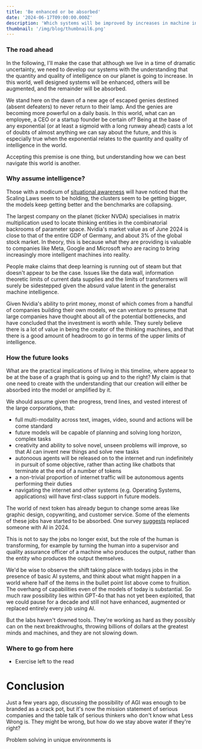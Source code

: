 ```yaml
---
title: 'Be enhanced or be absorbed'
date: '2024-06-17T09:00:00.000Z'
description: 'Which systems will be improved by increases in machine intelligence, and which will disintegrate?'
thumbnail: '/img/blog/thumbnail6.png'
---
```


### The road ahead

In the following, I'll make the case that although we live in a time of dramatic uncertainty, we need to develop our systems with the understanding that the quantity and quality of intelligence on our planet is going to increase. In this world, well designed systems will be enhanced, others will be augmented, and the remainder will be absorbed.

We stand here on the dawn of a new age of escaped genies destined (absent defeaters) to never return to their lamp. And the genies are becoming more powerful on a daily basis. In this world, what can an employee, a CEO or a startup founder be certain of? Being at the base of any exponential (or at least a sigmoid with a long runway ahead) casts a lot of doubts of almost anything we can say about the future, and this is especially true when the exponential relates to the quantity and quality of intelligence in the world. 

Accepting this premise is one thing, but understanding how we can best navigate this world is another. 


### Why assume intelligence?

Those with a modicum of [situational awareness](https://situational-awareness.ai/) will have noticed that the Scaling Laws seem to be holding, the clusters seem to be getting bigger, the models keep getting better and the benchmarks are collapsing. 

The largest company on the planet (ticker NVDA) specialises in matrix multiplication used to locate thinking entities in the combinatorial backrooms of parameter space. Nvidia's market value as of June 2024 is close to that of the entire GDP of Germany, and about 3% of the global stock market. In theory, this is because what they are providing is valuable to companies like Meta, Google and Microsoft who are racing to bring increasingly more intelligent machines into reality. 

People make claims that deep learning is running out of steam but that doesn't appear to be the case. Issues like the data wall, information theoretic limits of current data supplies and the limits of transformers will surely be sidestepped given the absurd value latent in the generalist machine intelligence. 

Given Nvidia's ability to print money, monst of which comes from a handful of companies building their own models, we can venture to presume that large companies have thought about all of the potential bottlenecks, and have concluded that the investment is worth while. They surely believe there is a lot of value in being the creator of the thinking machines, and that there is a good amount of headroom to go in terms of the upper limits of intelligence.

### How the future looks 

What are the practical implications of living in this timeline, where appear to be at the base of a graph that is going up and to the right? My claim is that one  need to create with the understanding that our creation will either be absorbed into the model or amplified by it.

We should assume given the progress, trend lines, and vested interest of the large corporations, that:
- full multi-modality across text, images, video, sound and actions will be come standard 
- future models will be capable of planning and solving long horizon, complex tasks
- creativity and ability to solve novel, unseen problems will improve, so that AI can invent new things and solve new tasks
- autonoous agents will be released on to the internet and run indefinitely in pursuit of some objective, rather than acting like chatbots that terminate at the end of a number of tokens
- a non-trivial proportion of internet traffic will be autonomous agents performing their duties 
- navigating the internet and other systems (e.g. Operating Systems, applications) will have first-class support in future models. 

The world of next token has already begun to change some areas like graphic design, copywriting, and customer service. Some of the elements of these jobs have started to be absorbed. One survey [suggests](https://www.resumebuilder.com/1-in-3-companies-will-replace-employees-with-ai-in-2024/) replaced someone with AI in 2024. 

This is not to say the jobs no longer exist, but the role of the human is transforming, for example by turning the human into a supervisor and quality assurance officer of a machine who produces the output, rather than the entity who produces the output themselves.

We'd be wise to observe the shift taking place with todays jobs in the presence of basic AI systems, and think about what might happen in a world where half of the items in the bullet point list above come to fruition. The overhang of capabilities even of the models of today is substantial. So much raw possibility lies within GPT-4o that has not yet been exploited, that we could pause for a decade and still not have enhanced, augmented or replaced entirely every job using AI. 

But the labs haven't downed tools. They're working as hard as they possibly can on the next breakthroughs, throwing billions of dollars at the greatest minds and machines, and they are not slowing down.

### Where to go from here 

- Exercise left to the read

# Conclusion
Just a few years ago, discussing the possibility of AGI was enough to be branded as a crack pot, but it's now the mission statement of serious companies and the table talk of serious thinkers who don't know what Less Wrong is. They might be wrong, but how do we stay above water if they're right? 

Problem solving in unique environments is 

